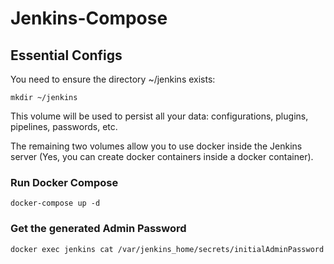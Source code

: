 # Jenkins-Compose

## Essential Configs
You need to ensure the directory ~/jenkins exists:
``` 
mkdir ~/jenkins
```
This volume will be used to persist all your data: configurations, plugins, pipelines, passwords, etc.

The remaining two volumes allow you to use docker inside the Jenkins server (Yes, you can create docker containers inside a docker container).

### Run Docker Compose
```
docker-compose up -d
```

### Get the generated Admin Password

```
docker exec jenkins cat /var/jenkins_home/secrets/initialAdminPassword
```
